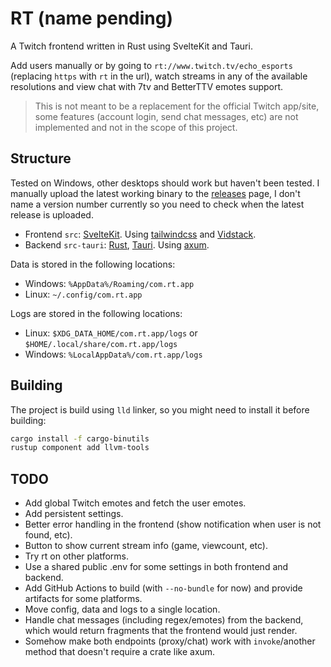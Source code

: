 # RT (name pending)

A Twitch frontend written in Rust using SvelteKit and Tauri.

Add users manually or by going to `rt://www.twitch.tv/echo_esports` (replacing `https` with `rt` in the url), watch streams in any of the available resolutions and view chat with 7tv and BetterTTV emotes support.

> This is not meant to be a replacement for the official Twitch app/site, some features (account login, send chat messages, etc) are not implemented and not in the scope of this project.

## Structure

Tested on Windows, other desktops should work but haven't been tested. I manually upload the latest working binary to the [releases](https://github.com/Kyagara/rt/releases) page, I don't name a version number currently so you need to check when the latest release is uploaded.

- Frontend `src`: [SvelteKit](https://svelte.dev/docs/kit/introduction). Using [tailwindcss](https://tailwindcss.com) and [Vidstack](https://github.com/vidstack/player).
- Backend `src-tauri`: [Rust](https://www.rust-lang.org/), [Tauri](https://tauri.app/). Using [axum](https://github.com/tokio-rs/axum).

Data is stored in the following locations:

- Windows: `%AppData%/Roaming/com.rt.app`
- Linux: `~/.config/com.rt.app`

Logs are stored in the following locations:

- Linux: `$XDG_DATA_HOME/com.rt.app/logs` or `$HOME/.local/share/com.rt.app/logs`
- Windows: `%LocalAppData%/com.rt.app/logs`

## Building

The project is build using `lld` linker, so you might need to install it before building:

```bash
cargo install -f cargo-binutils
rustup component add llvm-tools
```

## TODO

- Add global Twitch emotes and fetch the user emotes.
- Add persistent settings.
- Better error handling in the frontend (show notification when user is not found, etc).
- Button to show current stream info (game, viewcount, etc).
- Try rt on other platforms.
- Use a shared public .env for some settings in both frontend and backend.
- Add GitHub Actions to build (with `--no-bundle` for now) and provide artifacts for some platforms.
- Move config, data and logs to a single location.
- Handle chat messages (including regex/emotes) from the backend, which would return fragments that the frontend would just render.
- Somehow make both endpoints (proxy/chat) work with `invoke`/another method that doesn't require a crate like axum.
